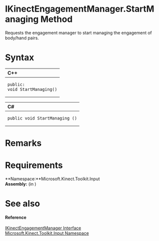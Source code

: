 IKinectEngagementManager.StartManaging Method  
=============================================  

Requests the engagement manager to start managing the engagement of body/hand pairs. <span id="syntaxSection"></span>

Syntax  
======  

<table>
<colgroup>
<col width="100%" />
</colgroup>
<thead>
<tr class="header">
<th align="left">C++</th>
</tr>
</thead>
<tbody>
<tr class="odd">
<td align="left"><pre><code>public:  
void StartManaging()</code></pre></td>
</tr>
</tbody>
</table>

<table>
<colgroup>
<col width="100%" />
</colgroup>
<thead>
<tr class="header">
<th align="left">C#</th>
</tr>
</thead>
<tbody>
<tr class="odd">
<td align="left"><pre><code>public void StartManaging ()</code></pre></td>
</tr>
</tbody>
</table>

<span id="remarks"></span>

Remarks  
=======  

<span id="requirements"></span>

Requirements  
============  

**Namespace:**Microsoft.Kinect.Toolkit.Input  
**Assembly:** (in )  

<span id="ID4E2"></span>

See also  
========  

<span id="ID4E4"></span>
#### Reference  

[IKinectEngagementManager Interface](../../IKinectEngagementManager.md)  
 [Microsoft.Kinect.Toolkit.Input Namespace](../../../Kinect.Toolkit.Input.md)  



<!--Please do not edit the data in the comment block below.-->
<!--
TOCTitle : StartManaging Method
RLTitle : IKinectEngagementManager.StartManaging Method
KeywordK : StartManaging method
KeywordK : IKinectEngagementManager.StartManaging method
KeywordF : Microsoft.Kinect.Toolkit.Input.IKinectEngagementManager.StartManaging
KeywordF : IKinectEngagementManager.StartManaging
KeywordF : StartManaging
KeywordF : Microsoft.Kinect.Toolkit.Input.IKinectEngagementManager.StartManaging
KeywordA : M:Microsoft.Kinect.Toolkit.Input.IKinectEngagementManager.StartManaging
AssetID : M:Microsoft.Kinect.Toolkit.Input.IKinectEngagementManager.StartManaging
Locale : en-us
CommunityContent : 1
APIType : Managed
APILocation : 
APIName : Microsoft.Kinect.Toolkit.Input.IKinectEngagementManager.StartManaging
TargetOS : Windows
TopicType : kbSyntax
DevLang : VB
DevLang : CSharp
DevLang : JavaScript
DevLang : C++
DocSet : K4Wv2
ProjType : K4Wv2Proj
Technology : Kinect for Windows
Product : Kinect for Windows SDK v2
productversion : 20
-->
